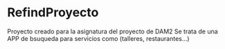 # RefindProyecto
Proyecto creado para la asignatura del proyecto de DAM2
Se trata de una APP de bsuqueda para servicios como (talleres, restaurantes...)
